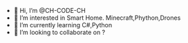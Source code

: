 - 👋 Hi, I’m @CH-CODE-CH
- 👀 I’m interested in Smart Home. Minecraft,Phython,Drones
- 🌱 I’m currently learning C#,Python
- 💞️ I’m looking to collaborate on ?

<!---
CH-CODE-CH/CH-CODE-CH is a ✨ special ✨ repository because its `README.md` (this file) appears on your GitHub profile.
You can click the Preview link to take a look at your changes.
--->
